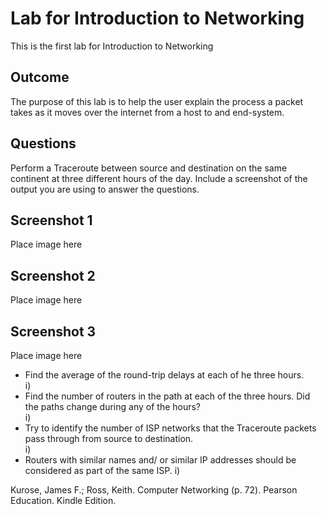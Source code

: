# Lab for Introduction to Networking

This is the first lab for Introduction to Networking

## Outcome

The purpose of this lab is to help the user explain the process a packet takes as it moves over the internet from a host to and end-system.

## Questions

Perform a Traceroute between source and destination on the same continent at three different hours of the day. Include a screenshot of the output you are using to answer the questions.

## Screenshot 1

Place image here

## Screenshot 2

Place image here

## Screenshot 3

Place image here

* Find the average of the round-trip delays at each of he three hours.  
i) 
* Find the number of routers in the path at each of the three hours. Did the paths change during any of the hours?  
i)
* Try to identify the number of ISP networks that the Traceroute packets pass through from source to destination.  
i)
* Routers with similar names and/  or similar IP addresses should be considered as part of the same ISP.
i)

Kurose, James F.; Ross, Keith. Computer Networking (p. 72). Pearson Education. Kindle Edition.
